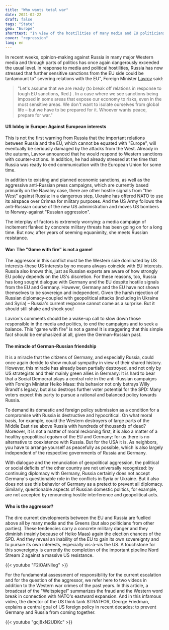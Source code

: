 ```yaml
---
title: "Who wants total war"
date: 2021-02-22
draft: false
tags: "State"
geo: "Europe"
shorttext: "In view of the hostilities of many media and EU politicians, Russia speaks of a possible and understandable break with the EU."
cover: "repression"
lang: en
---
```


In recent weeks, opinion-making against Russia in many major Western media and through parts of politics has once again dangerously exceeded the usual level. In response to media and political hostilities, Russia has now stressed that further sensitive sanctions from the EU side could be tantamount to" severing relations with the EU", Foreign Minister [Lavrov](https://www.mid.ru/ru/foreign_policy/news/-/asset_publisher/cKNonkJE02Bw/content/id/4570813 "Интервью Министра иностранных дел Российской Федерации С.В.Лаврова YouTube-каналу Соловьев Live, 12 февраля 2021 года") said:

> "Let's assume that we are ready (to break off relations in response to tough EU sanctions, Red.) . In a case where we see sanctions being imposed in some areas that expose our economy to risks, even in the most sensitive areas. We don't want to isolate ourselves from global life – but we have to be prepared for it. Whoever wants peace, prepare for war."

#### US lobby in Europe: Against European interests

This is not the first warning from Russia that the important relations between Russia and the EU, which cannot be equated with "Europe", will eventually be seriously damaged by the attacks from the West. Already in the autumn, Lavrov announced that he would respond to Western sanctions with counter-actions. In addition, he had already stressed at the time that Russia was ready to end communication with the European Union for some time.

In addition to existing and planned economic sanctions, as well as the aggressive anti-Russian press campaigns, which are currently based primarily on the Navalny case, there are other hostile signals from "the West" against Russia: in a dangerous step, Ukraine has offered NATO to use its airspace over Crimea for military purposes. And the US Army follows the anti-Russian course of the new US administration and moves US bombers to Norway-against "Russian aggression".

The interplay of factors is extremely worrying: a media campaign of incitement flanked by concrete military threats has been going on for a long time. But now, after years of seeming equanimity, she meets Russian resistance.

#### War: The "Game with fire" is not a game!

The aggressor in this conflict must be the Western side dominated by US interests-these US interests by no means always coincide with EU interests. Russia also knows this, just as Russian experts are aware of how strongly EU policy depends on the US's discretion. For these reasons, too, Russia has long sought dialogue with Germany and the EU despite hostile signals from the EU and Germany. However, Germany and the EU have not shown themselves to be sovereign and independent. Given the harsh rejection of Russian diplomacy-coupled with geopolitical attacks (including in Ukraine and Syria) – Russia's current response cannot come as a surprise. But it should still shake and shock you!

Lavrov's comments should be a wake-up call to slow down those responsible in the media and politics, to end the campaigns and to seek a balance. This "game with fire" is not a game! It is staggering that this simple fact should be emphasized at all, given the German-Russian past.

#### The miracle of German-Russian friendship

It is a miracle that the citizens of Germany, and especially Russia, could once again decide to show mutual sympathy in view of their shared history. However, this miracle has already been partially destroyed, and not only by US strategists and their mainly green allies in Germany: It is hard to bear that a Social Democrat plays a central role in the anti-Russian campaigns with Foreign Minister Heiko Maas: this behavior not only betrays Willy Brandt's legacy, but also destroys further voter potential for the SPD: Many voters expect this party to pursue a rational and balanced policy towards Russia.

To demand its domestic and foreign policy submission as a condition for a compromise with Russia is destructive and hypocritical. On what moral basis, for example, could the Western destroyers of large parts of the Middle East rise above Russia with hundreds of thousands of dead? Moreover, it is not a matter of moral reckoning first, it is also a matter of a healthy geopolitical egoism of the EU and Germany: for us there is no alternative to coexistence with Russia. But for the USA it is. As neighbors, you have to arrange yourself as peacefully as possible, which is also largely independent of the respective governments of Russia and Germany.

With dialogue and the renunciation of geopolitical aggression, the political or social deficits of the other country are not universally recognized: by continuing diplomacy with Germany, Russia certainly does not accept Germany's questionable role in the conflicts in Syria or Ukraine. But it also does not use this behavior of Germany as a pretext to prevent all diplomacy. Similarly, questionable aspects of Russian domestic politics, for example, are not accepted by renouncing hostile interference and geopolitical acts.

#### Who is the aggressor?

The dire current developments between the EU and Russia are fuelled above all by many media and the Greens (but also politicians from other parties). These tendencies carry a concrete military danger and they diminish (mainly because of Heiko Maas) again the election chances of the SPD. And they reveal an inability of the EU to gain its own sovereignty and to pursue its own interests, especially vis-à-vis the US. A touchstone for this sovereignty is currently the completion of the important pipeline Nord Stream 2 against a massive US resistance.

{{< youtube "F2iOAtNlleg" >}}

For the fundamental assessment of responsibility for the current escalation and for the question of the aggressor, we refer here to two videos in addition to the Western war crimes of the past years. In this article, a broadcast of the "Weltspiegel" summarizes the fraud and the Western word break in connection with NATO's eastward expansion. And in this infamous video, the director of the US think tank STRATFOR, George Friedman, explains a central goal of US foreign policy in recent decades: to prevent Germany and Russia from coming together.

{{< youtube "gcj8xN2UDKc" >}}
